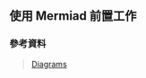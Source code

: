 ## 使用 Mermiad 前置工作

### 參考資料

> [Diagrams](https://docusaurus.io/docs/next/markdown-features/diagrams)